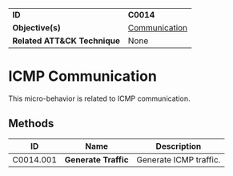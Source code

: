 |||
|---------|------------------------|
|**ID**|**C0014**|
|**Objective(s)**|[Communication](https://github.com/MBCProject/mbc-markdown/tree/master/micro-behaviors/communication)|
|**Related ATT&CK Technique**|None|


ICMP Communication
==================
This micro-behavior is related to ICMP communication. 

Methods
-------
|ID|Name|Description|
|-----------------------------|--------|-----------------------------|
|C0014.001|**Generate Traffic**|Generate ICMP traffic.|